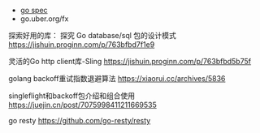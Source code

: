 - [go spec](https://go.dev/ref/spec)
- go.uber.org/fx

探索好用的库：
探究 Go database/sql 包的设计模式
https://jishuin.proginn.com/p/763bfbd7f1e9

灵活的Go http client库-Sling
https://jishuin.proginn.com/p/763bfbd5b75f

golang backoff重试指数退避算法
https://xiaorui.cc/archives/5836

singleflight和backoff包介绍和组合使用
https://juejin.cn/post/7075998411211669535

go resty
https://github.com/go-resty/resty